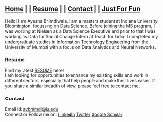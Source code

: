 ## [Home](#) | | [Resume](#) | | [Contact](#) | | [Just For Fun](#)

Hello! I am Ayesha Bhimdiwala. I am a masters student at Indiana University Bloomington, focussing on Data Science. Before joining the MS program, I was working at Nielsen as a Data Science Executive and prior to that I was working as Data for Social Change Intern at Teach for India. I completed my undergraduate studies in Information Technology Engineering from the University of Mumbai with a focus on Data Analytics and Neural Networks.



### Resume

Find my latest [RESUME](https://drive.google.com/file/d/1LuAlAa1x6slLGRaGRtFqA2x70aTzYanJ/view?usp=sharing) here! <br/>
I am looking for opportunities to enhance my existing skills and work in different sectors, especially that help people and make their lives easier. If you share a similar breadth of view, please feel free to contact me.



### Contact
Email id: aybhimdi@iu.edu <br/>
Connect or Follow me on:
[LinkedIn](https://www.linkedin.com/in/ayeshabh/)
[Twitter](https://twitter.com/aysh2094)
[Google Scholar](https://scholar.google.com/citations?user=E8AWZFAAAAAJ&hl=en)
